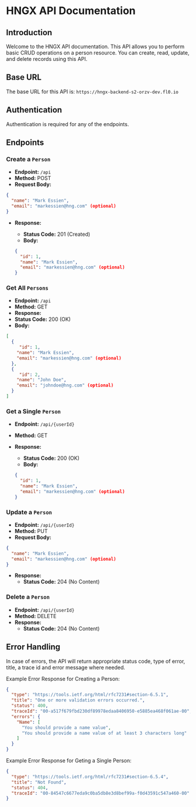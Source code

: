 # HNGX API Documentation

## Introduction

Welcome to the HNGX API documentation. This API allows you to perform basic CRUD operations on a person resource. You can create, read, update, and delete records using this API.

## Base URL

The base URL for this API is: `https://hngx-backend-s2-orzv-dev.fl0.io`

## Authentication

Authentication is required for any of the endpoints.

## Endpoints

### Create a `Person`

- **Endpoint:** `/api`
- **Method:** POST
- **Request Body:**

```json
{
  "name": "Mark Essien",
  "email": "markessien@hng.com" (optional)
}
```

- **Response:**

  - **Status Code:** 201 (Created)
  - **Body:**

  ```json
  {
    "id": 1,
    "name": "Mark Essien",
    "email": "markessien@hng.com" (optional)
  }
  ```

### Get All `Persons`

- **Endpoint:** `/api`
- **Method:** GET
- **Response:**
- **Status Code:** 200 (OK)
- **Body:**

```json
[
  {
	 "id": 1,
	"name": "Mark Essien",
	"email": "markessien@hng.com" (optional)
  },
  {
	 "id": 2,
	"name": "John Doe",
	"email": "johndoe@hng.com" (optional)
  }
]
```

### Get a Single `Person`

- **Endpoint:** `/api/{userId}`
- **Method:** GET
- **Response:**

  - **Status Code:** 200 (OK)
  - **Body:**

  ```json
  {
    "id": 1,
    "name": "Mark Essien",
    "email": "markessien@hng.com" (optional)
  }
  ```

### Update a `Person`

- **Endpoint:** `/api/{userId}`
- **Method:** PUT
- **Request Body:**

```json
{
  "name": "Mark Essien",
  "email": "markessien@hng.com" (optional)
}
```

- **Response:**
  - **Status Code:** 204 (No Content)

### Delete a `Person`

- **Endpoint:** `/api/{userId}`
- **Method:** DELETE
- **Response:**
  - **Status Code:** 204 (No Content)

## Error Handling

In case of errors, the API will return appropriate status code, type of error, title, a trace id and error message where needed.

Example Error Response for Creating a Person:

```json
{
  "type": "https://tools.ietf.org/html/rfc7231#section-6.5.1",
  "title": "One or more validation errors occurred.",
  "status": 400,
  "traceId": "00-a517f679fbd230df89978edaa8406950-e5885ea468f061ae-00",
  "errors": {
    "Name": [
      "You should provide a name value",
      "You should provide a name value of at least 3 characters long"
    ]
  }
}
```

Example Error Response for Geting a Single Person:

```json
{
  "type": "https://tools.ietf.org/html/rfc7231#section-6.5.4",
  "title": "Not Found",
  "status": 404,
  "traceId": "00-84547c6677eda9c0ba5db8e3d8bef99a-f0d43591c547a460-00"
}
```
